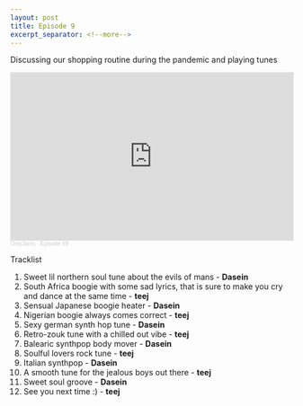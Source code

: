 ```yaml
---
layout: post
title: Episode 9
excerpt_separator: <!--more-->
---
```

Discussing our shopping routine during the pandemic and playing tunes

<iframe width="100%" height="300" scrolling="no" frameborder="no" allow="autoplay" src="https://w.soundcloud.com/player/?url=https%3A//api.soundcloud.com/tracks/934208368&color=%23ff5500&auto_play=false&hide_related=true&show_comments=false&show_user=true&show_reposts=false&show_teaser=true&visual=true"></iframe><div style="font-size: 10px; color: #cccccc;line-break: anywhere;word-break: normal;overflow: hidden;white-space: nowrap;text-overflow: ellipsis; font-family: Interstate,Lucida Grande,Lucida Sans Unicode,Lucida Sans,Garuda,Verdana,Tahoma,sans-serif;font-weight: 100;"><a href="https://soundcloud.com/onlyjamsradio" title="OnlyJams" target="_blank" style="color: #cccccc; text-decoration: none;">OnlyJams</a> · <a href="https://soundcloud.com/onlyjamsradio/episode-9" title="Episode #9" target="_blank" style="color: #cccccc; text-decoration: none;">Episode #9</a></div>
<!--more-->

Tracklist
1. Sweet lil northern soul tune about the evils of mans - **Dasein**
2. South Africa boogie with some sad lyrics, that is sure to make you cry and dance at the same time - **teej**
3. Sensual Japanese boogie heater - **Dasein**
4. Nigerian boogie always comes correct - **teej**
5. Sexy german synth hop tune - **Dasein**
6. Retro-zouk tune with a chilled out vibe - **teej**
7. Balearic synthpop body mover - **Dasein**
8. Soulful lovers rock tune - **teej**
9. Italian synthpop - **Dasein**
10. A smooth tune for the jealous boys out there - **teej**
11. Sweet soul groove - **Dasein** 
12. See you next time :) - **teej**